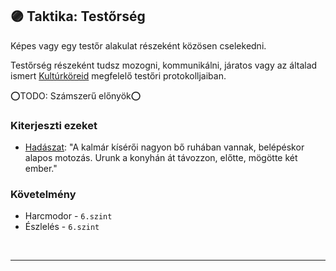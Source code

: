 ## 🟣 Taktika: Testőrség

Képes vagy egy testőr alakulat részeként közösen cselekedni.

Testőrség részeként tudsz mozogni, kommunikálni, járatos vagy az általad ismert [Kultúrköreid](../fortelyok.kiemelt/kulturkor.md) megfelelő testőri protokolljaiban.  

⭕TODO: Számszerű előnyök⭕

### Kiterjeszti ezeket

- [Hadászat](../kepzettsegek.primer.altalanos/hadaszat.md): "A kalmár kísérői nagyon bő ruhában vannak, belépéskor alapos motozás. Urunk a konyhán át távozzon, előtte, mögötte két ember."

### Követelmény

- Harcmodor - `6.szint`
- Észlelés - `6.szint`

<br />

---
